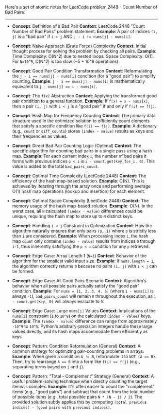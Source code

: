Here's a set of atomic notes for LeetCode problem 2448 - Count Number of Bad Pairs:

---

-   **Concept**: Definition of a Bad Pair
    **Context**: LeetCode 2448 "Count Number of Bad Pairs" problem statement.
    **Example**: A pair of indices `(i, j)` is a "bad pair" if `i < j` AND `j - i != nums[j] - nums[i]`.

-   **Concept**: Naive Approach (Brute Force) Complexity
    **Context**: Initial thought process for solving the problem by checking all pairs.
    **Example**: Time Complexity: O(N^2) due to nested loops. Space Complexity: O(1). For `N=10^5`, O(N^2) is too slow (~5 * 10^9 operations).

-   **Concept**: Good Pair Condition Transformation
    **Context**: Reformulating the `j - i == nums[j] - nums[i]` condition (for a "good pair") to simplify counting.
    **Example**: `j - i == nums[j] - nums[i]` is mathematically equivalent to `j - nums[j] == i - nums[i]`.

-   **Concept**: The `f(x)` Abstraction
    **Context**: Applying the transformed good pair condition to a general function.
    **Example**: If `f(x) = x - nums[x]`, then a pair `(i, j)` with `i < j` is a "good pair" if and only if `f(i) == f(j)`.

-   **Concept**: Hash Map for Frequency Counting
    **Context**: The primary data structure used in the optimized solution to efficiently count elements that satisfy a specific condition like `f(i) == f(j)`.
    **Example**: A dictionary (e.g., `count` or `diff_counts`) stores `(index - value)` results as keys and their frequencies as values.

-   **Concept**: Direct Bad Pair Counting Logic (Optimal)
    **Context**: The specific algorithm for counting bad pairs in a single pass using a hash map.
    **Example**: For each current index `i`, the number of bad pairs it forms with previous indices `p < i` is `i - count.get(key_for_i, 0)`. This value is added to the total `bad_pairs_count`.

-   **Concept**: Optimal Time Complexity (LeetCode 2448)
    **Context**: The efficiency of the hash map-based solution.
    **Example**: O(N). This is achieved by iterating through the array once and performing average O(1) hash map operations (lookup and insertion) for each element.

-   **Concept**: Optimal Space Complexity (LeetCode 2448)
    **Context**: The memory usage of the hash map-based solution.
    **Example**: O(N). In the worst case, all `N` calculated `(index - value)` differences could be unique, requiring the hash map to store up to `N` distinct keys.

-   **Concept**: Handling `i < j` Constraint in Optimization
    **Context**: How the algorithm naturally ensures that only pairs `(p, i)` where `p` is strictly less than `i` are considered.
    **Example**: When processing index `i`, the hash map `count` only contains `(index - value)` results from indices `0` through `i-1`, thus inherently satisfying the `p < i` condition for any `p` retrieved.

-   **Concept**: Edge Case: Array Length 1 (`N=1`)
    **Context**: Behavior of the algorithm for the smallest valid input size.
    **Example**: If `nums.length = 1`, the algorithm correctly returns `0` because no pairs `(i, j)` with `i < j` can be formed.

-   **Concept**: Edge Case: All Good Pairs Scenario
    **Context**: Algorithm's behavior when all possible pairs actually satisfy the "good pair" condition.
    **Example**: For `nums = [1, 2, 3, 4, 5]` (where `i - nums[i]` is always `-1`), `bad_pairs_count` will remain `0` throughout the execution, as `i - count.get(key, 0)` will always evaluate to `0`.

-   **Concept**: Edge Case: Large `nums[i]` Values
    **Context**: Implications of the `nums[i]` constraint (`1` to `10^9`) on the calculated `(index - value)` keys.
    **Example**: The `(index - value)` difference can range from approximately `-10^9` to `10^5`. Python's arbitrary-precision integers handle these large values directly, and its hash maps accommodate them efficiently as keys.

-   **Concept**: Pattern: Condition Reformulation (General)
    **Context**: A common strategy for optimizing pair-counting problems in arrays.
    **Example**: When given a condition `A != B`, reformulate it to `NOT (A == B)`. Then, try to rearrange `A == B` into a form like `f(i) == f(j)` (e.g., separating terms based on `i` and `j`).

-   **Concept**: Pattern: "Total - Complement" Strategy (General)
    **Context**: A useful problem-solving technique when directly counting the target items is complex.
    **Example**: It's often easier to count the "complement" items (e.g., "good pairs") and subtract that count from the total number of possible items (e.g., total possible pairs `N * (N - 1) / 2`). The provided solution subtly applies this by computing `(total previous indices) - (good pairs with previous indices)`.